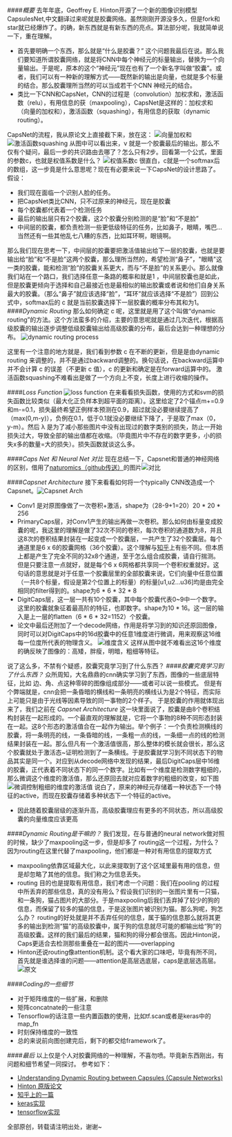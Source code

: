 ####*概要*
去年年底，Geoffrey E. Hinton开源了一个新的图像识别模型CapsulesNet,中文翻译过来呢就是胶囊网络。虽然刚刚开源没多久，但是fork和star就已经爆炸了。的确，新东西就是有新东西的亮点。算法部分呢，我就简单说一下，重在理解。
 * 首先要明确一个东西，那么就是“什么是胶囊？” 这个问题我最后在说。那么我们要知道所谓胶囊网络，就是将CNN中每个神经元的标量输出，替换为一个向量输出。于是呢，原本的这个“神经元”现在也有了一个新名字叫做“胶囊”。或者，我们可以有一种新的理解方式——既然新的输出是向量，也就是多个标量的结合。那么胶囊理所当然的可以当成若干个CNN 神经元的结合。
* 类比一下CNN和CapsNet，CNN的过程是（convolution）加权求和，激活函数（relu），有用信息的获（maxpooling），CapsNet是这样的：加权求和（向量的加权和），激活函数（squashing），有用信息的获取（dynamic routing）。

CapsNet的流程，我从原论文上直接截下来，放在这：
![向量加权和](http://upload-images.jianshu.io/upload_images/6692878-4cfe8746bfac33b3.png?imageMogr2/auto-orient/strip%7CimageView2/2/w/1240)
![激活函数squashing](http://upload-images.jianshu.io/upload_images/6692878-0d5b31be72015f5f.png?imageMogr2/auto-orient/strip%7CimageView2/2/w/1240)
从图中可以看出来，v 就是一个胶囊最后的输出。那么不仅有个疑问，最后一步的共识路由去哪了？怎么只有2步。回看第一个公式，里面的参数c，也就是权值系数是什么？
![权值系数c](http://upload-images.jianshu.io/upload_images/6692878-08cd597bf7811eb5.png?imageMogr2/auto-orient/strip%7CimageView2/2/w/1240)
很直白，c就是一个softmax后的数组，这一步竟是什么意思呢？现在有必要来说一下CapsNet的设计思路了。
假设：
- 我们现在面临一个识别人脸的任务。
- 把CapsNet类比CNN，只不过原来的神经元，现在是胶囊
- 每个胶囊都代表着一个检测任务
- 最后的输出层只有2个胶囊，这2个胶囊分别检测的是“脸”和“不是脸”
- 中间层的胶囊，都负责检测一些更低级特征的任务，比如鼻子，眼睛，嘴巴...当然还有一些其他乱七八糟的东西，比如耳环啊，眼镜啊。

那么我们现在思考一下，中间层的胶囊要把激活值输出给下一层的胶囊，也就是要输出给“脸”和“不是脸”这两个胶囊，那么理所当然的，希望检测“鼻子”，"眼睛"这一类的胶囊，能和检测“脸”的胶囊关系更大，而与“不是脸”的关系更小。那么就像我们站在一个路口，我们选择任意一条路的概率和就是1 ，中间层胶囊也是如此，但是胶囊更倾向于选择和自己最接近也是最相似的输出胶囊或者说和他们自身关系最大的胶囊。（那么“鼻子”就应该选择“脸”，“耳环”就应该选择“不是脸”）回到公式中，softmax后的 c 就是当前胶囊选择下一层胶囊的概率分布其和为1。
####*Dynamic Routing*
那么如何确定 c 呢，这里就是用了这个叫做“dynamic routing”的方法。这个方法蛮多的介绍，主要的意思呢就是通过几次迭代，根据高级胶囊的输出逐步调整低级胶囊输出给高级胶囊的分布，最后会达到一种理想的分布。
![dynamic routing process](http://upload-images.jianshu.io/upload_images/6692878-31defff23606dadb.png?imageMogr2/auto-orient/strip%7CimageView2/2/w/1240)

这里有一个注意的地方就是，我们看到参数 c 在不断的更新，但是是由dynamic routing 来调整的，并不是通过backward调整的。换句话说，在backward运算中并不会计算 c 的误差（不更新 c 值），c 的更新和确定是在forward运算中的。
激活函数squashing不难看出是做了一个方向上不变，长度上进行收缩的操作。

####*Loss Function*
![loss function](http://upload-images.jianshu.io/upload_images/6692878-966b2ef65f1b55f6.png?imageMogr2/auto-orient/strip%7CimageView2/2/w/1240)
在来看看损失函数，使用的方式和svm的损失函数比较类似（最大化正负样本到超平面的距离）。这里给定了2个锚点m+=0.9和m-=0.1，损失最终希望正例样本预测在0.9，超过就没必要继续提高了（max(0,m-y)），负例在0.1，低于0.1就没必要继续下降了，于是取了max（0，y-m）。然后 λ 是为了减小那些图片中没有出现过的数字类别的损失，防止一开始损失过大，导致全部的输出值都在收缩。（毕竟图片中不存在的数字更多，小的损失x多的数量=大的损失）。损失函数就谈这么多。

####*Caps Net 和 Neural Net 对比*
现在总结一下，Capsnet和普通的神经网络的区别，借用了[naturomics（github传送）](https://github.com/naturomics/CapsNet-Tensorflow)的图片![对比](http://upload-images.jianshu.io/upload_images/6692878-7818ca2ff851e6fe.png?imageMogr2/auto-orient/strip%7CimageView2/2/w/1240)

####*Capsnet Architecture*
接下来看看如何将一个typically CNN改造成一个Capsnet。![Capsnet Arch](http://upload-images.jianshu.io/upload_images/6692878-32d66cdb6e9b95df.png?imageMogr2/auto-orient/strip%7CimageView2/2/w/1240)
- Conv1 是对原图像做了一次卷积+激活，shape为（28-9+1=20）20 * 20 * 256
- PrimaryCaps层，对Conv1产生的输出再做一次卷积。那么如何由标量变成胶囊的呢，我这里的理解是做了32次不同的卷积，每次卷积的通道数为8，并且这8次的卷积结果封装在一起变成一个胶囊层，一共产生了32个胶囊层。每个通道里是6 x 6的胶囊网格（36个胶囊）。这个理解与[知乎](https://www.zhihu.com/question/67287444/answer/251460831)上有些不同。但本质上都是产生了完全不同的32x8个通道，至于怎么组合成胶囊，请自行揣测。但是只要注意一点就好，就是每个6 x 6网格都共享同一个卷积权重就好。这句话的意思就是对于任意一个胶囊层里的全部胶囊来说，它们向量中任意位置（一共8个标量，假设是第2个位置上的标量）的标量[u1,u2...u36]均是由完全相同的filter得到的。shape为6 * 6 * 32 * 8
- DigitCaps层，这一层一共有10个胶囊，其中每个胶囊代表0~9中一个数字。这里的胶囊就象征着最高阶的特征，也即数字。shape为10 * 16。这一层的输入是上一层的flatten（6 * 6 * 32=1152）个胶囊。
- 论文中最后还附加了一个decode网络，作用是将学习到的知识还原回图像，同时可以对DigitCaps中的16d胶囊中的任意1维度进行微调，用来观察这16维每一位度所代表的物理含义。
![维度含义](http://upload-images.jianshu.io/upload_images/6692878-af9207d08df4e0d8.png?imageMogr2/auto-orient/strip%7CimageView2/2/w/1240)
这样从图中就不难看出这16个维度的确反映了图像的：高矮，胖瘦，明暗，粗细等特征。

说了这么多，不禁有个疑惑，胶囊究竟学习到了什么东西？
####*胶囊究竟学习到了什么东西？*
众所周知，大名鼎鼎的cnn确实学习到了东西，图像的一些底层特征，比如 边、角、点这种零碎的图像组成部分——或者可以说一些模式。
但是有个弊端就是，cnn会把一条昏暗的横线和一条明亮的横线认为是2个特征，而实际上可能只是由于光线等因素导致的同一事物的2个样子。
于是胶囊的作用就体现出来了，我们之前在 *Capsnet Architecture* 这一块里面说了，胶囊是由8个卷积结构封装在一起形成的。一个最直观的理解就是，它将一个事物的8种不同形态封装在一起。这8个形态的激活值合在一起作为输出。举个例子：一个负责检测横线的胶囊，将一条明亮的线，一条昏暗的线，一条粗一点的线，一条细一点的线的检测结果封装在一起。那么但凡有一个激活值很高，那么整体的模长就会很长，那么这个胶囊就处于激活态~证明检测到了一条横线。于是胶囊就学习到不同状态下的物品其实是同一个。对应到从decode网络中发现的结果，最后DigitCaps层中16维的胶囊，正代表着不同状态下的同一个数字。比如有一个维度是检测数字粗细的，那么微调这个维度的激活值，那么还原回去就对应着数字的粗细的改变，如下图![微调控制粗细的维度的激活值](http://upload-images.jianshu.io/upload_images/6692878-eb36cf16cb907491.png?imageMogr2/auto-orient/strip%7CimageView2/2/w/1240)
说白了，原来的神经元存储着一种状态下一个特征的active，而现在胶囊存储着多种状态下一个特征的active。
- 因此随着胶囊层级的逐渐升高，高级胶囊理应有更多的不同状态，所以高级胶囊的向量维度应该更高

####*Dynamic Routing是干嘛的？*
我们发现，在与普通的neural network做对照的时候，缺少了maxpooling这一步，但是却多了 routing这一个过程，为什么？
因为routing在这里代替了maxpooling，他们都是一种对有用信息的提取方式
- maxpooling依靠区域最大化，以此来提取到了这个区域里最有用的信息，但是却忽略了其他的信息。我们称之为信息丢失。
- routing 目的也是提取有用信息，我们考虑一个问题：我们在pooling 的过程中所丢弃的那些信息，真的没有用么？假设我们识别的一张图片里有一只猫，和一条狗，猫占图片的大部分。于是maxpooling后我们丢弃掉了较少的狗的信息，而保留了较多的猫的信息，于是这张图片被识别为猫。那么狗呢，狗怎么办？
routing的好处就是并不丢弃任何的信息，属于猫的信息那么就将其更多的输出到检测“猫”的高级胶囊中，属于狗的信息就尽可能的都输出给“狗”的高级胶囊。这样的我们最后的结果，猫和狗的得分都会很高。因此Hinton说，Caps更适合去检测那些重叠在一起的图片——overlapping
- Hinton还说routing像attention机制。这个看大家的口味吧，毕竟有所不同，首先就是谁选择谁的问题——attention是高层选底层，caps是底层选高层。
![原文](http://upload-images.jianshu.io/upload_images/6692878-e24d85232d5686a3.png?imageMogr2/auto-orient/strip%7CimageView2/2/w/1240)

####*Coding的一些细节*
- 对于矩阵维度的一些扩展，和删除
- 矩阵concatnate的一些注意
- Tensorflow的话注意一些内置函数的使用，比如tf.scan或者是keras中的map_fn
- 时刻保持维度的一致性
- 总的来说前向图创建完后，剩下的都交给framework了。

####*最后*
以上仅是个人对胶囊网络的一种理解，不喜勿喷。毕竟新东西刚出，有问题和细节希望一同探讨。
参考如下：
- [Understanding Dynamic Routing between Capsules (Capsule Networks)](https://jhui.github.io/2017/11/03/Dynamic-Routing-Between-Capsules/)
- [Hinton 原版论文](https://arxiv.org/pdf/1710.09829.pdf)
- [知乎上的一篇](https://www.zhihu.com/question/67287444/answer/251460831)
- [keras实现](https://github.com/XifengGuo/CapsNet-Keras/blob/master/capsulelayers.py)
- [tensorflow实现](https://github.com/naturomics/CapsNet-Tensorflow)

全部原创，转载请注明出处，谢谢~




















 